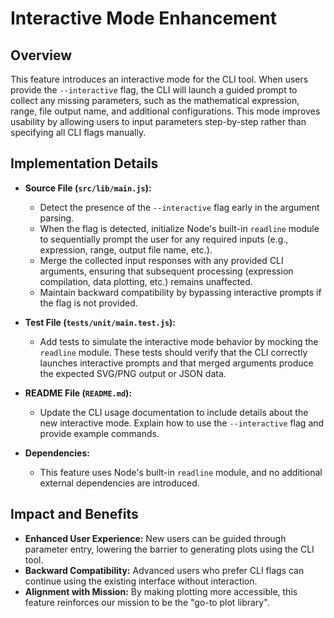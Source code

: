 # Interactive Mode Enhancement

## Overview
This feature introduces an interactive mode for the CLI tool. When users provide the `--interactive` flag, the CLI will launch a guided prompt to collect any missing parameters, such as the mathematical expression, range, file output name, and additional configurations. This mode improves usability by allowing users to input parameters step-by-step rather than specifying all CLI flags manually.

## Implementation Details
- **Source File (`src/lib/main.js`):**
  - Detect the presence of the `--interactive` flag early in the argument parsing.
  - When the flag is detected, initialize Node's built-in `readline` module to sequentially prompt the user for any required inputs (e.g., expression, range, output file name, etc.).
  - Merge the collected input responses with any provided CLI arguments, ensuring that subsequent processing (expression compilation, data plotting, etc.) remains unaffected.
  - Maintain backward compatibility by bypassing interactive prompts if the flag is not provided.

- **Test File (`tests/unit/main.test.js`):**
  - Add tests to simulate the interactive mode behavior by mocking the `readline` module. These tests should verify that the CLI correctly launches interactive prompts and that merged arguments produce the expected SVG/PNG output or JSON data.
  
- **README File (`README.md`):**
  - Update the CLI usage documentation to include details about the new interactive mode. Explain how to use the `--interactive` flag and provide example commands.

- **Dependencies:**
  - This feature uses Node's built-in `readline` module, and no additional external dependencies are introduced.

## Impact and Benefits
- **Enhanced User Experience:** New users can be guided through parameter entry, lowering the barrier to generating plots using the CLI tool.
- **Backward Compatibility:** Advanced users who prefer CLI flags can continue using the existing interface without interaction.
- **Alignment with Mission:** By making plotting more accessible, this feature reinforces our mission to be the "go-to plot library".
